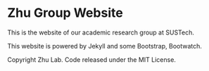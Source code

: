 # Zhu Group Website

This is the website of our academic research group at SUSTech.

This website is powered by Jekyll and some Bootstrap, Bootwatch. 

Copyright Zhu Lab. Code released under the MIT License.
